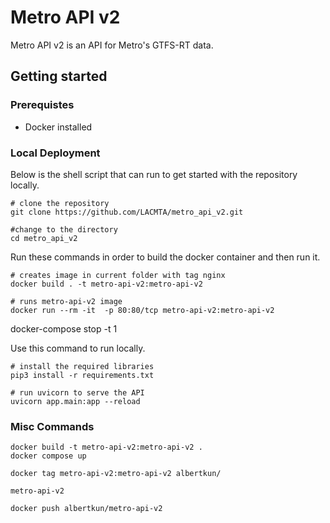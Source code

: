 # Metro API v2
Metro API v2 is an API for Metro's GTFS-RT data.

## Getting started

### Prerequistes

- Docker installed

### Local Deployment

Below is the shell script that can run to get started with the repository locally.

``` shell
# clone the repository
git clone https://github.com/LACMTA/metro_api_v2.git

#change to the directory
cd metro_api_v2
```

Run these commands in order to build the docker container and then run it.

``` shell
# creates image in current folder with tag nginx
docker build . -t metro-api-v2:metro-api-v2

# runs metro-api-v2 image
docker run --rm -it  -p 80:80/tcp metro-api-v2:metro-api-v2
```

docker-compose stop -t 1

Use this command to run locally.

``` shell
# install the required libraries
pip3 install -r requirements.txt

# run uvicorn to serve the API
uvicorn app.main:app --reload
```

### Misc Commands

```
docker build -t metro-api-v2:metro-api-v2 .
docker compose up

docker tag metro-api-v2:metro-api-v2 albertkun/

metro-api-v2

docker push albertkun/metro-api-v2
```